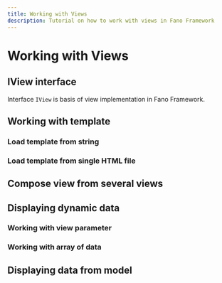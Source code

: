 ```yaml
---
title: Working with Views
description: Tutorial on how to work with views in Fano Framework
---
```


<h1 class="major">Working with Views</h1>

## IView interface

Interface `IView` is basis of view implementation in Fano Framework.

## Working with template

### Load template from string

### Load template from single HTML file

## Compose view from several views

## Displaying dynamic data

### Working with view parameter

### Working with array of data

## Displaying data from model
